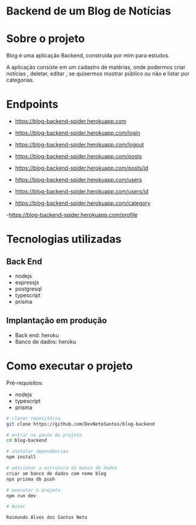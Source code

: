 # Backend de um Blog de Notícias

# Sobre o projeto

Blog é uma aplicação Backend, construída por mim para estudos.

A aplicação consiste em um cadastro de matérias, onde podermos criar notícias , deletar, editar , se quisermos mostrar público ou não e listar por categorias.

# Endpoints

- https://blog-backend-spider.herokuapp.com

- https://blog-backend-spider.herokuapp.com/login
- https://blog-backend-spider.herokuapp.com/logout

- https://blog-backend-spider.herokuapp.com/posts
- https://blog-backend-spider.herokuapp.com/posts/id

- https://blog-backend-spider.herokuapp.com/users
- https://blog-backend-spider.herokuapp.com/users/id

- https://blog-backend-spider.herokuapp.com/category

-https://blog-backend-spider.herokuapp.com/profile


# Tecnologias utilizadas
## Back End
- nodejs
- expressjs
- postgresql
- typescript
- prisma

## Implantação em produção
- Back end: heroku
- Banco de dados: heroku

# Como executar o projeto

Pré-requisitos:
- nodejs
- typescript
- prisma

```bash
# clonar repositório
git clone https://github.com/DevNetoSantos/blog-backend

# entrar na pasta do projeto
cd blog-backend

# instalar dependências
npm install

# adicionar a estrutura do banco de dados
criar um banco de dados com nome blog
npx prisma db push

# executar o projeto
npm run dev

# Autor

Raimundo Alves dos Santos Neto